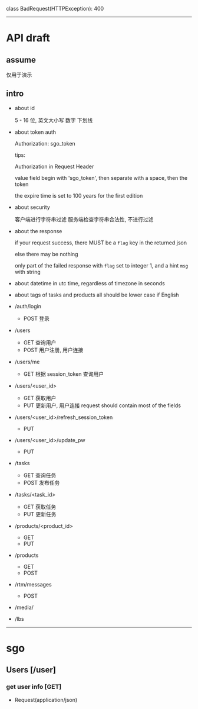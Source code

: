 
class BadRequest(HTTPException): 400


- - -
# API draft

## assume

仅用于演示

## intro

* about id

    5 - 16 位, 英文大小写 数字 下划线

* about token auth

    Authorization: sgo_token <your token>

    tips:   

    Authorization in Request Header

    value field begin with 'sgo_token',
    then separate with a space, then the token

    the expire time is set to 100 years for the first edition

* about security

    客户端进行字符串过滤
    服务端检查字符串合法性, 不进行过滤

* about the response

    if your request success, there MUST be a `flag` key in the returned json

    else there may be nothing

    only part of the failed response with `flag` set to integer 1,
    and a hint `msg` with string

* about datetime
    in utc time, regardless of timezone
    in seconds

* about tags of tasks and products
    all should be lower case if English

- /auth/login
    - POST    登录

- /users  
    - GET     查询用户
    - POST    用户注册, 用户连接

- /users/me
    - GET     根据 session_token 查询用户

- /users/<user_id>    
    - GET     获取用户
    - PUT     更新用户, 用户连接
        request should contain most of the fields

- /users/<user_id>/refresh_session_token  
    - PUT

    <building>

- /users/<user_id>/update_pw             
    - PUT

- /tasks                                
    - GET     查询任务
    - POST    发布任务

- /tasks/<task_id>                     
    - GET     获取任务
    - PUT     更新任务

- /products/<product_id>              
    - GET
    - PUT

- /products                          
    - GET
    - POST


- /rtm/messages                     
    - POST

- /media/                            

- /lbs                              


- - -
# sgo

## Users [/user]

### get user info [GET]

+ Request(application/json)
